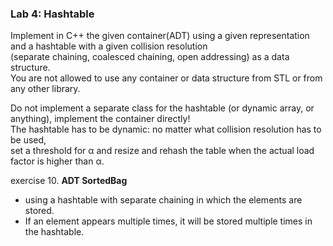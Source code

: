 ### Lab 4: Hashtable 

Implement in C++ the given container(ADT) using a given representation and a hashtable with a given collision  resolution\
(separate  chaining,  coalesced  chaining,  open  addressing) as a data structure.\
You are not allowed to use any container or data structure from STL or from any other library.

Do not implement a separate class for the hashtable (or dynamic array, or anything), implement the container directly!\
The hashtable has to be dynamic: no matter what collision resolution has to be used,\
set a threshold for α and resize and rehash the table when the actual load factor is higher than α.

exercise 10. **ADT SortedBag**
  - using a hashtable with separate chaining in which the elements are stored.
  - If an element appears multiple times, it will be stored multiple times in the hashtable.
